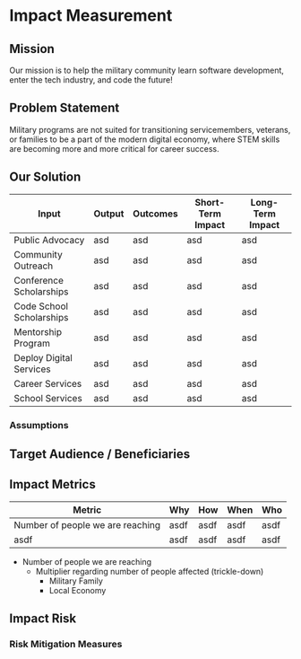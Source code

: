 
# Impact Measurement

## Mission
Our mission is to help the military community learn software development, enter the tech industry, and code the future!

## Problem Statement
Military programs are not suited for transitioning servicemembers, veterans, or families to be a part of the modern digital economy, where STEM skills are becoming more and more critical for career success.

## Our Solution
|**Input** | **Output** | **Outcomes** | **Short-Term Impact** | **Long-Term Impact** |
|---|---|---|---|---|
|Public Advocacy |asd|asd|asd|asd|
|Community Outreach|asd|asd|asd|asd|
|Conference Scholarships|asd|asd|asd|asd|
|Code School Scholarships|asd|asd|asd|asd|
|Mentorship Program|asd|asd|asd|asd|
|Deploy Digital Services|asd|asd|asd|asd|
|Career Services|asd|asd|asd|asd|
|School Services|asd|asd|asd|asd|

### Assumptions

## Target Audience / Beneficiaries

## Impact Metrics

| **Metric** | **Why** | **How** | **When** | **Who** |
|---|---|---|---|---|
| Number of people we are reaching | asdf | asdf | asdf | asdf |
| asdf | asdf | asdf | asdf | asdf |

* Number of people we are reaching
  * Multiplier regarding number of people affected (trickle-down)
    * Military Family
    * Local Economy

## Impact Risk

### Risk Mitigation Measures